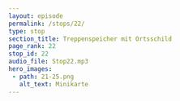 ```yaml
---
layout: episode
permalink: /stops/22/
type: stop
section_title: Treppenspeicher mit Ortsschild
page_rank: 22
stop_id: 22
audio_file: Stop22.mp3
hero_images:
 - path: 21-25.png
   alt_text: Minikarte
---
```

